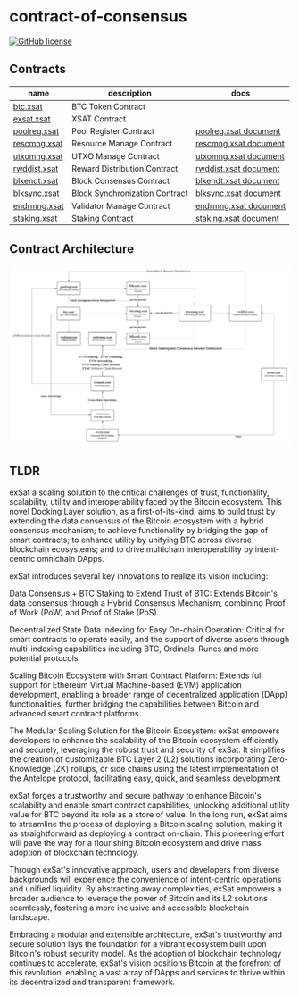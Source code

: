 # contract-of-consensus

[![GitHub license](https://img.shields.io/badge/license-MIT-blue.svg)](https://github.com/exsat-network/contract-of-consensus/blob/main/LICENSE)

## Contracts

| name                                                  | description                    | docs                                                              |
| ----------------------------------------------------- | ------------------------------ | ----------------------------------------------------------------- |
| [btc.xsat](https://bloks.io/account/btc.xsat)         | BTC Token Contract             |                                                                   |
| [exsat.xsat](https://bloks.io/account/exsat.xsat)       | XSAT Contract                  |                                                                   |
| [poolreg.xsat](https://bloks.io/account/poolreg.xsat) | Pool Register Contract         | [poolreg.xsat document](./contracts/poolreg.xsat/poolreg.xsat.md) |
| [rescmng.xsat](https://bloks.io/account/rescmng.xsat) | Resource Manage Contract       | [rescmng.xsat document](./contracts/rescmng.xsat/rescmng.xsat.md) |
| [utxomng.xsat](https://bloks.io/account/utxomng.xsat) | UTXO Manage Contract           | [utxomng.xsat document](./contracts/utxomng.xsat/utxomng.xsat.md) |
| [rwddist.xsat](https://bloks.io/account/rwddist.xsat) | Reward Distribution Contract   | [rwddist.xsat document](./contracts/rwddist.xsat/rwddist.xsat.md) |
| [blkendt.xsat](https://bloks.io/account/blkendt.xsat) | Block Consensus Contract       | [blkendt.xsat document](./contracts/blkendt.xsat/blkendt.xsat.md) |
| [blksync.xsat](https://bloks.io/account/blksync.xsat) | Block Synchronization Contract | [blksync.xsat document](./contracts/blksync.xsat/blksync.xsat.md) |
| [endrmng.xsat](https://bloks.io/account/endrmng.xsat) | Validator Manage Contract      | [endrmng.xsat document](./contracts/endrmng.xsat/endrmng.xsat.md) |
| [staking.xsat](https://bloks.io/account/staking.xsat) | Staking Contract               | [staking.xsat document](./contracts/staking.xsat/staking.xsat.md) |

## Contract Architecture

![architecture](./docs/architecture.jpg)

## TLDR

exSat a scaling solution to the critical challenges of trust, functionality, scalability, utility and interoperability faced by the Bitcoin ecosystem. This novel Docking Layer solution, as a first-of-its-kind, aims to build trust by extending the data consensus of the Bitcoin ecosystem with a hybrid consensus mechanism; to achieve functionality by bridging the gap of smart contracts; to enhance utility by unifying BTC across diverse blockchain ecosystems; and to drive multichain interoperability by intent-centric omnichain DApps.

exSat introduces several key innovations to realize its vision including:

Data Consensus + BTC Staking to Extend Trust of BTC: Extends Bitcoin's data consensus through a Hybrid Consensus Mechanism, combining Proof of Work (PoW) and Proof of Stake (PoS).

Decentralized State Data Indexing for Easy On-chain Operation: Critical for smart contracts to operate easily, and the support of diverse assets through multi-indexing capabilities including BTC, Ordinals, Runes and more potential protocols.

Scaling Bitcoin Ecosystem with Smart Contract Platform: Extends full support for Ethereum Virtual Machine-based (EVM) application development, enabling a broader range of decentralized application (DApp) functionalities, further bridging the capabilities between Bitcoin and advanced smart contract platforms.

The Modular Scaling Solution for the Bitcoin Ecosystem: exSat empowers developers to enhance the scalability of the Bitcoin ecosystem efficiently and securely, leveraging the robust trust and security of exSat. It simplifies the creation of customizable BTC Layer 2 (L2) solutions incorporating Zero-Knowledge (ZK) rollups, or side chains using the latest implementation of the Antelope protocol, facilitating easy, quick, and seamless development

exSat forges a trustworthy and secure pathway to enhance Bitcoin's scalability and enable smart contract capabilities, unlocking additional utility value for BTC beyond its role as a store of value. In the long run, exSat aims to streamline the process of deploying a Bitcoin scaling solution, making it as straightforward as deploying a contract on-chain. This pioneering effort will pave the way for a flourishing Bitcoin ecosystem and drive mass adoption of blockchain technology.

Through exSat's innovative approach, users and developers from diverse backgrounds will experience the convenience of intent-centric operations and unified liquidity. By abstracting away complexities, exSat empowers a broader audience to leverage the power of Bitcoin and its L2 solutions seamlessly, fostering a more inclusive and accessible blockchain landscape.

Embracing a modular and extensible architecture, exSat's trustworthy and secure solution lays the foundation for a vibrant ecosystem built upon Bitcoin's robust security model. As the adoption of blockchain technology continues to accelerate, exSat's vision positions Bitcoin at the forefront of this revolution, enabling a vast array of DApps and services to thrive within its decentralized and transparent framework.
